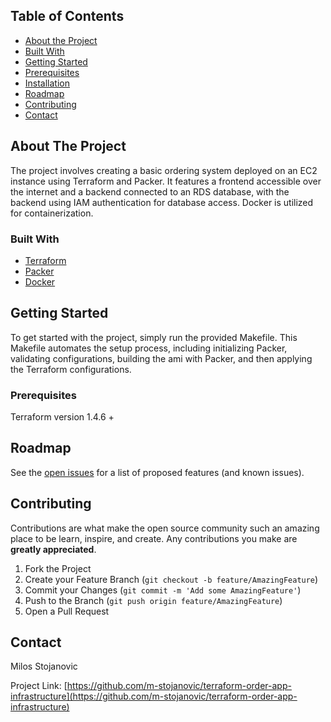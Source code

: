 <!-- TABLE OF CONTENTS -->
## Table of Contents

* [About the Project](#about-the-project)
* [Built With](#built-with)
* [Getting Started](#getting-started)
* [Prerequisites](#prerequisites)
* [Installation](#installation)
* [Roadmap](#roadmap)
* [Contributing](#contributing)
* [Contact](#contact)


<!-- ABOUT THE PROJECT -->
## About The Project

The project involves creating a basic ordering system deployed on an EC2 instance using Terraform and Packer. It features a frontend accessible over the internet and a backend connected to an RDS database, with the backend using IAM authentication for database access. Docker is utilized for containerization.

### Built With

* [Terraform](https://terraform.io)
* [Packer](https://packer.io)
* [Docker](https://docker.com)


## Getting Started

To get started with the project, simply run the provided Makefile. This Makefile automates the setup process, including initializing Packer, validating configurations, building the ami with Packer, and then applying the Terraform configurations. 

### Prerequisites

Terraform version 1.4.6 +

<!-- ROADMAP -->
## Roadmap

See the [open issues](https://github.com/m-stojanovic/terraform-order-app-infrastructure/issues) for a list of proposed features (and known issues).

<!-- CONTRIBUTING -->
## Contributing

Contributions are what make the open source community such an amazing place to be learn, inspire, and create. Any contributions you make are **greatly appreciated**.

1. Fork the Project
2. Create your Feature Branch (`git checkout -b feature/AmazingFeature`)
3. Commit your Changes (`git commit -m 'Add some AmazingFeature'`)
4. Push to the Branch (`git push origin feature/AmazingFeature`)
5. Open a Pull Request

<!-- CONTACT -->
## Contact

Milos Stojanovic

Project Link: [https://github.com/m-stojanovic/terraform-order-app-infrastructure](https://github.com/m-stojanovic/terraform-order-app-infrastructure)